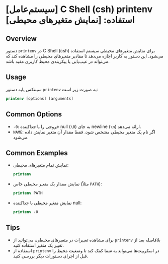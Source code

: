 # [سیستم‌عامل] C Shell (csh) printenv استفاده: [نمایش متغیرهای محیطی]

## Overview
دستور `printenv` در C Shell (csh) برای نمایش متغیرهای محیطی سیستم استفاده می‌شود. این دستور به کاربر اجازه می‌دهد تا مقادیر متغیرهای محیطی را مشاهده کند که می‌تواند در عیب‌یابی یا پیکربندی محیط کاربری مفید باشد.

## Usage
سینتکس پایه دستور `printenv` به صورت زیر است:

```csh
printenv [options] [arguments]
```

## Common Options
- `-0`: خروجی را با جداکننده null (`\0`) به جای newline (`\n`) ارائه می‌دهد.
- `NAME`: اگر نام یک متغیر محیطی مشخص شود، فقط مقدار آن متغیر نمایش داده می‌شود.

## Common Examples
- نمایش تمام متغیرهای محیطی:
  ```csh
  printenv
  ```

- نمایش مقدار یک متغیر محیطی خاص (مثلاً `PATH`):
  ```csh
  printenv PATH
  ```

- نمایش متغیر محیطی با جداکننده null:
  ```csh
  printenv -0
  ```

## Tips
- برای مشاهده تغییرات در متغیرهای محیطی، می‌توانید از `printenv` بلافاصله بعد از تغییر یک متغیر استفاده کنید.
- استفاده از `printenv` در اسکریپت‌ها می‌تواند به شما کمک کند تا وضعیت محیط را قبل از اجرای دستورات دیگر بررسی کنید.